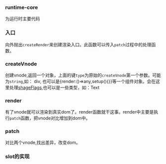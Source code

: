 ### runtime-core

为运行时主要代码

### 入口

向外抛出`createRender`来创建渲染入口。此函数可以传入`patch`过程中的处理函数。





### createVnode

创建vnode,返回一个对象，上面的键`type`为原始的`createVnode`第一个参数。可能为`string`,如： div,
也可以是{render:()=>any,setup(){}}等一个组件对象。会在这里处理[shageFlags](./%E6%8C%89%E4%BD%8D%E8%BF%90%E7%AE%97%E7%AC%A6.md),也可以是一些类型，如：Text


### render

有了vnode就可以渲染到真实dom了。render函数就干这事。render中主要是执行`patch`函数，把vnode对比增加到dom中。


### patch

对比两个vnode,找出差异，改变dom。


### slot的实现

